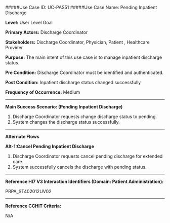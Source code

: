 #####Use Case ID: UC-PAS51
#####Use Case Name: Pending Inpatient Discharge

**Level:**                     User Level Goal

**Primary Actors:**            Discharge Coordinator

**Stakeholders:**              Discharge Coordinator, Physician, Patient , Healthcare Provider

**Purpose:**                   The main intent of this use case is to manage inpatient discharge status.

**Pre Condition:**             Discharge Coordinator must be identified and authenticated.

**Post Condition:**            Inpatient discharge status changed successfully

**Frequency of Occurrence:**   Medium
__________________________________________________________
**Main Success Scenario: (Pending Inpatient Discharge)**

1. Discharge Coordinator requests change discharge status to pending.
2. System changes the discharge status successfully.

_______________________________________________________________________________
**Alternate Flows** 

**Alt-1:Cancel Pending Inpatient Discharge**

1. Discharge Coordinator requests cancel pending discharge for extended care.
2. System successfully cancels the discharge with pending status.

________________________________________________________________________
**Reference Hl7 V3 Interaction Identifiers (Domain: Patient Administration):**

PRPA_ST402012UV02
_______________________________________________________________
**Reference CCHIT Criteria:**

N/A




